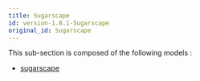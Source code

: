 ```yaml
---
title: Sugarscape
id: version-1.8.1-Sugarscape
original_id: Sugarscape
---
```



This sub-section is composed of the following models :

* [sugarscape](references#SugarscapeSugarscape)

